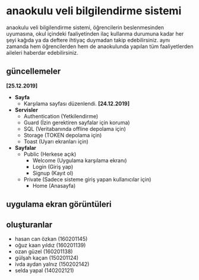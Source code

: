 # anaokulu veli bilgilendirme sistemi
anaokulu veli bilgilendirme sistemi, öğrencilerin beslenmesinden uyumasına, okul içindeki faaliyetinden ilaç kullanma durumuna kadar her şeyi kağıda ya da deftere ihtiyaç duymadan takip edebilirsiniz. aynı zamanda hem öğrencilerden hem de anaokulunda yapılan tüm faaliyetlerden aileleri haberdar edebilirsiniz.

## güncellemeler
**[25.12.2019]**
- **Sayfa**
    - Karşılama sayfası düzenlendi.
**[24.12.2019]**
- **Servisler**
    - Authentication (Yetkilendirme)
    - Guard (İzin gerektiren sayfalar için koruma)
    - SQL (Veritabanında offline depolama için)
    - Storage (TOKEN depolama için)
    - Toast (Uyarı ekranları için)
- **Sayfalar**
    - Public (Herkese açık)
        - Welcome (Uygulama karşılama ekranı)
        - Login (Giriş yap)
        - Signup (Kayıt ol)
    - Private (Sadece sisteme giriş yapan kullanıcılar için)
        - Home (Anasayfa)

## uygulama ekran görüntüleri

## oluşturanlar
- hasan can özkan (160201145)
- oğuz kaan yıldız (160201139)
- ozan güzel (160201138)
- gülşah kaçan (150201124)
- ivda aydan yalnız (150202142)
- selda yapal (140202121)

